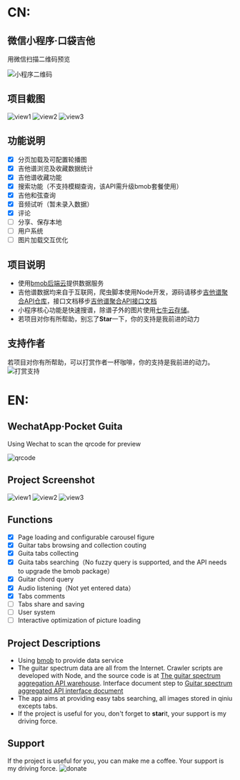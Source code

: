 # CN:
## 微信小程序·口袋吉他
用微信扫描二维码预览

![小程序二维码](http://qiniu1.huzerui.com/17-10-19/9711670.jpg)

## 项目截图
![view1](http://qiniu1.huzerui.com/17-11-9/6887912.jpg)
![view2](http://qiniu1.huzerui.com/17-11-9/75469062.jpg)
![view3](http://qiniu1.huzerui.com/17-11-9/61787499.jpg)

## 功能说明
- [x] 分页加载及可配置轮播图
- [x] 吉他谱浏览及收藏数据统计
- [x] 吉他谱收藏功能
- [x] 搜索功能（不支持模糊查询，该API需升级bmob套餐使用）
- [x] 吉他和弦查询
- [x] 音频试听（暂未录入数据）
- [x] 评论
- [ ] 分享、保存本地
- [ ] 用户系统
- [ ] 图片加载交互优化

## 项目说明
- 使用[bmob后端云](https://www.bmob.cn/)提供数据服务
- 吉他谱数据均来自于互联网，爬虫脚本使用Node开发，源码请移步[吉他谱聚合API仓库](https://github.com/alex1504/node-guita-spider)，接口文档移步[吉他谱聚合API接口文档](http://www.huzerui.com/node-guita-spider/docs)
- 小程序核心功能是快速搜谱，除谱子外的图片使用[七牛云存储](https://www.qiniu.com/)。
- 若项目对你有所帮助，别忘了**Star**一下，你的支持是我前进的动力

## 支持作者
若项目对你有所帮助，可以打赏作者一杯咖啡，你的支持是我前进的动力。
![打赏支持](http://qiniu1.huzerui.com/18-9-21/96561430.jpg)

# EN:
## WechatApp·Pocket Guita
Using Wechat to scan the qrcode for preview

![qrcode](http://qiniu1.huzerui.com/17-10-19/9711670.jpg)

## Project Screenshot
![view1](http://qiniu1.huzerui.com/17-11-9/6887912.jpg)
![view2](http://qiniu1.huzerui.com/17-11-9/75469062.jpg)
![view3](http://qiniu1.huzerui.com/17-11-9/61787499.jpg)

## Functions
- [x] Page loading and configurable carousel figure
- [x] Guitar tabs browsing and collection couting
- [x] Guita tabs collecting
- [x] Guita tabs  searching（No fuzzy query is supported, and the API needs to upgrade the bmob package）
- [x] Guitar chord query
- [x] Audio listening（Not yet entered data）
- [x] Tabs comments
- [ ] Tabs share and saving
- [ ] User system 
- [ ] Interactive optimization of picture loading

## Project Descriptions
- Using [bmob](https://www.bmob.cn/) to provide data service
- The guitar spectrum data are all from the Internet. Crawler scripts are developed with Node, and the source code is at [The guitar spectrum aggregation API warehouse](https://github.com/alex1504/node-guita-spider). Interface document step to
[Guitar spectrum aggregated API interface document](http://www.huzerui.com/node-guita-spider/docs)
- The app aims at providing easy tabs searching, all images stored in qiniu excepts tabs.
- If the project is useful for you, don't forget to **star**it, your support is my driving force.

## Support
If the project is useful for you, you can make me a coffee. Your support is my driving force.
![donate](http://qiniu1.huzerui.com/18-9-21/96561430.jpg)
